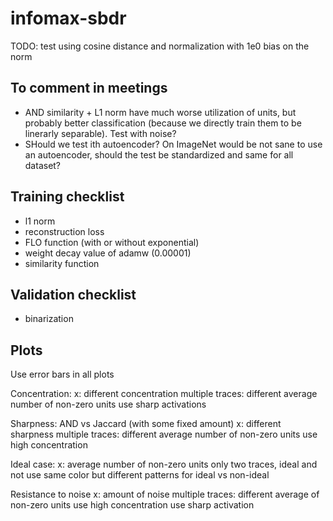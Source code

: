 # infomax-sbdr


TODO: test using cosine distance and normalization with 1e0 bias on the norm

## To comment in meetings

- AND similarity + L1 norm have much worse utilization of units, but probably better classification (because we directly train them to be linerarly separable). Test with noise?
- SHould we test ith autoencoder? On ImageNet would be not sane to use an autoencoder, should the test be standardized and same for all dataset?

## Training checklist

- l1 norm
- reconstruction loss
- FLO function (with or without exponential)
- weight decay value of adamw (0.00001)
- similarity function

## Validation checklist

- binarization

## Plots

Use error bars in all plots

Concentration:
    x: different concentration
    multiple traces: different average number of non-zero units
    use sharp activations 

Sharpness: AND vs Jaccard (with some fixed amount) 
    x: different sharpness
    multiple traces: different average number of non-zero units
    use high concentration

Ideal case:
    x: average number of non-zero units
    only two traces, ideal and not
    use same color  but different patterns for ideal vs non-ideal

Resistance to noise
    x: amount of noise
    multiple traces: different average of non-zero units
    use high concentration
    use sharp activation

